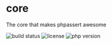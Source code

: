 # core
The core that makes phpassert awesome

![build status](https://img.shields.io/travis/phpassert/core.svg)
![license](https://img.shields.io/packagist/l/phpassert/core.svg)
![php version](https://img.shields.io/badge/php-%3E%3D%207.0.0-8892BF.svg)
